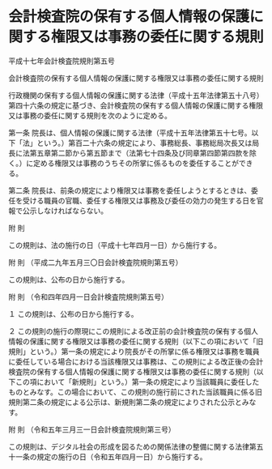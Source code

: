 # 会計検査院の保有する個人情報の保護に関する権限又は事務の委任に関する規則

平成十七年会計検査院規則第五号

会計検査院の保有する個人情報の保護に関する権限又は事務の委任に関する規則

行政機関の保有する個人情報の保護に関する法律（平成十五年法律第五十八号）第四十六条の規定に基づき、会計検査院の保有する個人情報の保護に関する権限又は事務の委任に関する規則を次のように定める。

第一条 院長は、個人情報の保護に関する法律（平成十五年法律第五十七号。以下「法」という。）第百二十六条の規定により、事務総長、事務総局次長又は局長に法第五章第二節から第五節まで（法第七十四条及び同章第四節第四款を除く。）に定める権限又は事務のうちその所掌に係るものを委任することができる。

第二条 院長は、前条の規定により権限又は事務を委任しようとするときは、委任を受ける職員の官職、委任する権限又は事務及び委任の効力の発生する日を官報で公示しなければならない。

附 則

この規則は、法の施行の日（平成十七年四月一日）から施行する。

附 則 （平成二九年五月三〇日会計検査院規則第五号）

この規則は、公布の日から施行する。

附 則 （令和四年四月一日会計検査院規則第五号）

１ この規則は、公布の日から施行する。

２ この規則の施行の際現にこの規則による改正前の会計検査院の保有する個人情報の保護に関する権限又は事務の委任に関する規則（以下この項において「旧規則」という。）第一条の規定により院長がその所掌に係る権限又は事務を職員に委任している場合における当該権限又は事務は、この規則による改正後の会計検査院の保有する個人情報の保護に関する権限又は事務の委任に関する規則（以下この項において「新規則」という。）第一条の規定により当該職員に委任したものとみなす。この場合において、この規則の施行前にされた当該職員に係る旧規則第二条の規定による公示は、新規則第二条の規定によりされた公示とみなす。

附 則 （令和五年三月三一日会計検査院規則第三号）

この規則は、デジタル社会の形成を図るための関係法律の整備に関する法律第五十一条の規定の施行の日（令和五年四月一日）から施行する。
